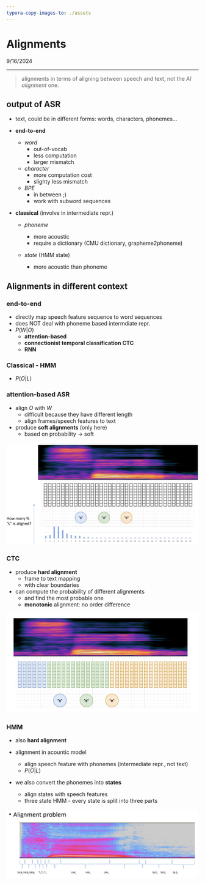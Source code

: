 ```yaml
---
typora-copy-images-to: ./assets
---
```


# Alignments

9/16/2024

___

> alignments in terms of aligning between speech and text, not the *AI alignment* one.



## output of  ASR

- text, could be in different forms: words, characters, phonemes...

- **end-to-end**
  - *word*
    - out-of-vocab
    - less computation
    - larger mismatch
  - *character*
    - more computation cost
    - slighty less mismatch
  - *BPE*
    - in between ;)
    - work with subword sequences


- **classical** (involve in intermediate repr.)
  
  - *phoneme*
    
    - more acoustic
    - require a dictionary (CMU dictionary, grapheme2phoneme)
  - *state* (HMM state)
    
    - more acoustic than phoneme
    
    
    
## Alignments in different context

### end-to-end

- directly map speech feature sequence to word sequences
- does NOT deal with phoneme based intermdiate repr.
- $P(W|O)$
  - **attention-based**
  - **connectionist temporal classification CTC**
  - **RNN**

### Classical - HMM

- $P(O|L)$





### attention-based ASR

- align $O$ with $W$
  - difficult because they have different length
  - align frames/speech features to text
- produce **soft alignments** (only here)
  - based on probability -> soft

![image-20240916160747639](./assets/image-20240916160747639.png)



### CTC

- produce **hard alignment**
  - frame to text mapping
  - with clear boundaries
- can compute the probability of different alignments
  - and find the most probable one
  - **monotonic** alignment: no order difference

![image-20240916161154114](./assets/image-20240916161154114.png)



### HMM

- also **hard alignment**
- alignment in acountic model
  - align speech feature with phonemes (intermediate repr., not text)
  - $P(O|L)$

- we also convert the phonemes into **states**
  - align states with speech features
  - three state HMM - every state is split into three parts

![image-20240916163424380](./assets/image-20240916163424380.png)

